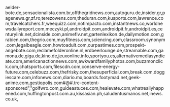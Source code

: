 aelder-bote.de,sensacionalista.com.br,offthegridnews.com,autoguru.de,insider.gr,pagenews.gr,zf.ro,terezowens.com,theduran.com,kusports.com,lawrence.com,travelcatchers.fr,weequizz.com,notimpacto.com,instantnews.co,worldnewsdailyreport.com,meczyki.pl,androidpit.com,androidpit.fr,androidpit.es,centurylink.net,dcinside.com,animeflv.net,gartenlexikon.de,dailymotion.com,grabien.com,thegrio.com,muyfitness.com,sciencing.com,classroom.synonym.com,legalbeagle.com,howtoadult.com,ourpastimes.com,prospekt-angebote.com,reclamefolderonline.nl,erdbeerlounge.de,streamable.com,gamona.de,giga.de,kino.de,jeuxonline.info,sportyou.es,alternativemediasyndicate.com,americanactionnews.com,awkwardfamilyphotos.com,buzzmonclick.com,chatsports.com,filescdn.com,conserve-energy-future.com,celebuzz.com,thefrisky.com,thesuperficial.com,break.com,doggiescare.com,infonews.com,diario.mx,boards.footymad.net,geek-anime.com,gestiopolis.com#@#.trc-content-sponsored","golfwrx.com,guideastuces.com,healevate.com,whatreallyhappened.com,huffingtonpost.com.au,kissasian.ph,saludentusmanos.net,inews.co.uk,
